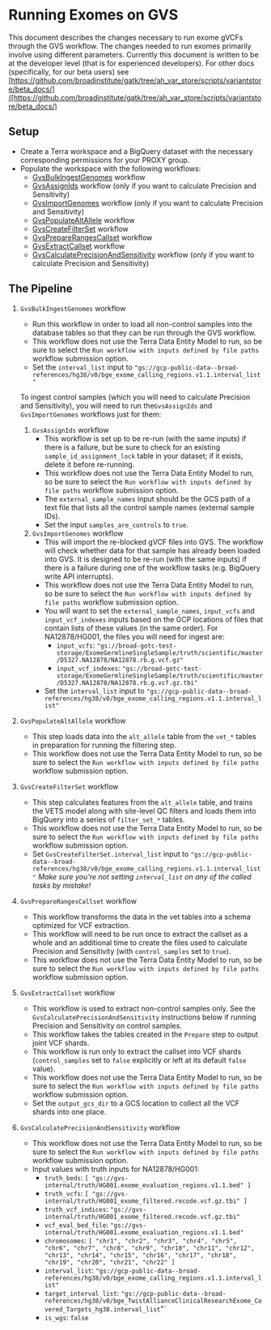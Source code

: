 # Running Exomes on GVS

This document describes the changes necessary to run exome gVCFs through the GVS workflow. The changes needed to run exomes primarily involve using different parameters. Currently this document is written to be at the developer level (that is for experienced developers). For other docs (specifically, for our beta users) see [https://github.com/broadinstitute/gatk/tree/ah_var_store/scripts/variantstore/beta_docs/]([https://github.com/broadinstitute/gatk/tree/ah_var_store/scripts/variantstore/beta_docs/)

## Setup

- Create a Terra workspace and a BigQuery dataset with the necessary corresponding permissions for your PROXY group.
- Populate the workspace with the following workflows:
  - [GvsBulkIngestGenomes](https://dockstore.org/my-workflows/github.com/broadinstitute/gatk/GvsBulkIngestGenomes) workflow
  - [GvsAssignIds](https://dockstore.org/my-workflows/github.com/broadinstitute/gatk/GvsAssignIds) workflow (only if you want to calculate Precision and Sensitivity)
  - [GvsImportGenomes](https://dockstore.org/my-workflows/github.com/broadinstitute/gatk/GvsImportGenomes) workflow (only if you want to calculate Precision and Sensitivity)
  - [GvsPopulateAltAllele](https://dockstore.org/my-workflows/github.com/broadinstitute/gatk/GvsPopulateAltAllele) workflow
  - [GvsCreateFilterSet](https://dockstore.org/my-workflows/github.com/broadinstitute/gatk/GvsCreateFilterSet) workflow
  - [GvsPrepareRangesCallset](https://dockstore.org/my-workflows/github.com/broadinstitute/gatk/GvsPrepareRangesCallset) workflow
  - [GvsExtractCallset](https://dockstore.org/my-workflows/github.com/broadinstitute/gatk/GvsExtractCallset) workflow
  - [GvsCalculatePrecisionAndSensitivity](https://dockstore.org/workflows/github.com/broadinstitute/gatk/GvsCalculatePrecisionAndSensitivity) workflow (only if you want to calculate Precision and Sensitivity)

## The Pipeline
1. `GvsBulkIngestGenomes` workflow
   - Run this workflow in order to load all non-control samples into the database tables so that they can be run through the GVS workflow.
   - This workflow does not use the Terra Data Entity Model to run, so be sure to select the `Run workflow with inputs defined by file paths` workflow submission option.
   - Set the `interval_list` input to `"gs://gcp-public-data--broad-references/hg38/v0/bge_exome_calling_regions.v1.1.interval_list"`
 
    To ingest control samples (which you will need to calculate Precision and Sensitivity), you will need to run the`GvsAssignIds` and `GvsImportGenomes` workflows just for them:
   1. `GvsAssignIds` workflow
      - This workflow is set up to be re-run (with the same inputs) if there is a failure, but be sure to check for an existing `sample_id_assignment_lock` table in your dataset; if it exists, delete it before re-running.
      - This workflow does not use the Terra Data Entity Model to run, so be sure to select the `Run workflow with inputs defined by file paths` workflow submission option.
      - The `external_sample_names` input should be the GCS path of a text file that lists all the control sample names (external sample IDs).
      - Set the input `samples_are_controls` to `true`.
   1. `GvsImportGenomes` workflow
      - This will import the re-blocked gVCF files into GVS. The workflow will check whether data for that sample has already been loaded into GVS. It is designed to be re-run (with the same inputs) if there is a failure during one of the workflow tasks (e.g. BigQuery write API interrupts).
      - This workflow does not use the Terra Data Entity Model to run, so be sure to select the `Run workflow with inputs defined by file paths` workflow submission option.
      - You will want to set the `external_sample_names`, `input_vcfs` and `input_vcf_indexes` inputs based on the GCP locations of files that contain lists of these values (in the same order). For NA12878/HG001, the files you will need for ingest are:
          - `input_vcfs`: `"gs://broad-gotc-test-storage/ExomeGermlineSingleSample/truth/scientific/master/D5327.NA12878/NA12878.rb.g.vcf.gz"`
          - `input_vcf_indexes`: `"gs://broad-gotc-test-storage/ExomeGermlineSingleSample/truth/scientific/master/D5327.NA12878/NA12878.rb.g.vcf.gz.tbi"`
      - Set the `interval_list` input to `"gs://gcp-public-data--broad-references/hg38/v0/bge_exome_calling_regions.v1.1.interval_list"`
1. `GvsPopulateAltAllele` workflow
   - This step loads data into the `alt_allele` table from the `vet_*` tables in preparation for running the filtering step.
   - This workflow does not use the Terra Data Entity Model to run, so be sure to select the `Run workflow with inputs defined by file paths` workflow submission option.
1. `GvsCreateFilterSet` workflow
   - This step calculates features from the `alt_allele` table, and trains the VETS model along with site-level QC filters and loads them into BigQuery into a series of `filter_set_*` tables.
   - This workflow does not use the Terra Data Entity Model to run, so be sure to select the `Run workflow with inputs defined by file paths` workflow submission option.
   - Set `GvsCreateFilterSet.interval_list` input to `"gs://gcp-public-data--broad-references/hg38/v0/bge_exome_calling_regions.v1.1.interval_list"` *Make sure you're not setting `interval_list` on any of the called tasks by mistake!*
1. `GvsPrepareRangesCallset` workflow
   - This workflow transforms the data in the vet tables into a schema optimized for VCF extraction.
   - This workflow will need to be run once to extract the callset as a whole and an additional time to create the files used to calculate Precision and Sensitivity (with `control_samples` set to `true`).
   - This workflow does not use the Terra Data Entity Model to run, so be sure to select the `Run workflow with inputs defined by file paths` workflow submission option.
1. `GvsExtractCallset` workflow
   - This workflow is used to extract non-control samples only. See the `GvsCalculatePrecisionAndSensitivity` instructions below if running Precision and Sensitivity on control samples.
   - This workflow takes the tables created in the `Prepare` step to output joint VCF shards.
   - This workflow is run only to extract the callset into VCF shards (`control_samples` set to `false` explicitly or left at its default `false` value).
   - This workflow does not use the Terra Data Entity Model to run, so be sure to select the `Run workflow with inputs defined by file paths` workflow submission option.
   - Set the `output_gcs_dir` to a GCS location to collect all the VCF shards into one place.
1. `GvsCalculatePrecisionAndSensitivity` workflow
   - This workflow does not use the Terra Data Entity Model to run, so be sure to select the `Run workflow with inputs defined by file paths` workflow submission option.
   - Input values with truth inputs for NA12878/HG001:
     - `truth_beds`:  `[ "gs://gvs-internal/truth/HG001.exome_evaluation_regions.v1.1.bed" ]`
     - `truth_vcfs`: `[ "gs://gvs-internal/truth/HG001_exome_filtered.recode.vcf.gz.tbi" ]`
     - `truth_vcf_indices`: `"gs://gvs-internal/truth/HG001_exome_filtered.recode.vcf.gz.tbi"`
     - `vcf_eval_bed_file`: `"gs://gvs-internal/truth/HG001.exome_evaluation_regions.v1.1.bed"`
     - `chromosomes`: `[ "chr1", "chr2", "chr3", "chr4", "chr5", "chr6", "chr7", "chr8", "chr9", "chr10", "chr11", "chr12", "chr13", "chr14", "chr15", "chr16", "chr17", "chr18", "chr19", "chr20", "chr21", "chr22" ]`
     - `interval_list`: `"gs://gcp-public-data--broad-references/hg38/v0/bge_exome_calling_regions.v1.1.interval_list"`
     - `target_interval_list`: `"gs://gcp-public-data--broad-references/hg38/v0/bge_TwistAllianceClinicalResearchExome_Covered_Targets_hg38.interval_list`"`
     - `is_wgs`: `false`

